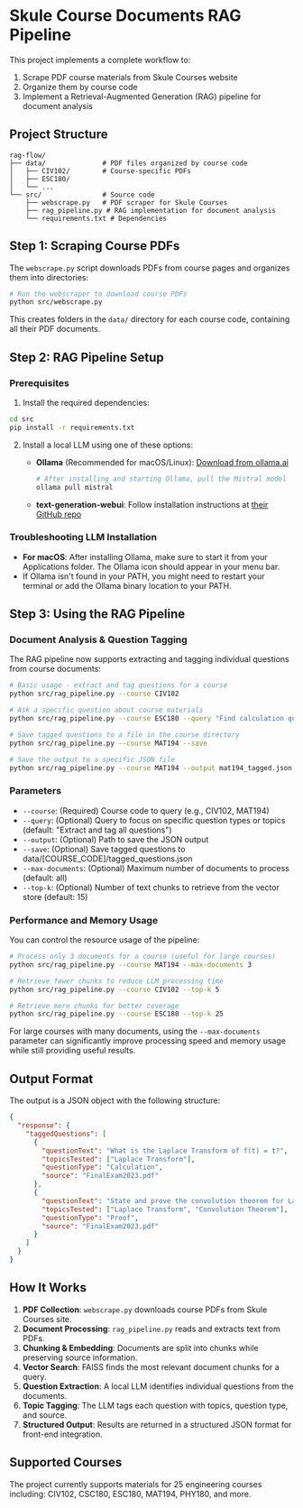 # Skule Course Documents RAG Pipeline

This project implements a complete workflow to:

1. Scrape PDF course materials from Skule Courses website
2. Organize them by course code
3. Implement a Retrieval-Augmented Generation (RAG) pipeline for document analysis

## Project Structure

```
rag-flow/
├── data/              # PDF files organized by course code
│   ├── CIV102/        # Course-specific PDFs
│   ├── ESC180/
│   └── ...
└── src/               # Source code
    ├── webscrape.py   # PDF scraper for Skule Courses
    ├── rag_pipeline.py # RAG implementation for document analysis
    └── requirements.txt # Dependencies
```

## Step 1: Scraping Course PDFs

The `webscrape.py` script downloads PDFs from course pages and organizes them into directories:

```bash
# Run the webscraper to download course PDFs
python src/webscrape.py
```

This creates folders in the `data/` directory for each course code, containing all their PDF documents.

## Step 2: RAG Pipeline Setup

### Prerequisites

1. Install the required dependencies:

```bash
cd src
pip install -r requirements.txt
```

2. Install a local LLM using one of these options:

   - **Ollama** (Recommended for macOS/Linux): [Download from ollama.ai](https://ollama.ai/)

     ```bash
     # After installing and starting Ollama, pull the Mistral model
     ollama pull mistral
     ```

   - **text-generation-webui**: Follow installation instructions at [their GitHub repo](https://github.com/oobabooga/text-generation-webui)

### Troubleshooting LLM Installation

- **For macOS**: After installing Ollama, make sure to start it from your Applications folder. The Ollama icon should appear in your menu bar.
- If Ollama isn't found in your PATH, you might need to restart your terminal or add the Ollama binary location to your PATH.

## Step 3: Using the RAG Pipeline

### Document Analysis & Question Tagging

The RAG pipeline now supports extracting and tagging individual questions from course documents:

```bash
# Basic usage - extract and tag questions for a course
python src/rag_pipeline.py --course CIV102

# Ask a specific question about course materials
python src/rag_pipeline.py --course ESC180 --query "Find calculation questions about integration"

# Save tagged questions to a file in the course directory
python src/rag_pipeline.py --course MAT194 --save

# Save the output to a specific JSON file
python src/rag_pipeline.py --course MAT194 --output mat194_tagged.json
```

### Parameters

- `--course`: (Required) Course code to query (e.g., CIV102, MAT194)
- `--query`: (Optional) Query to focus on specific question types or topics (default: "Extract and tag all questions")
- `--output`: (Optional) Path to save the JSON output
- `--save`: (Optional) Save tagged questions to data/[COURSE_CODE]/tagged_questions.json
- `--max-documents`: (Optional) Maximum number of documents to process (default: all)
- `--top-k`: (Optional) Number of text chunks to retrieve from the vector store (default: 15)

### Performance and Memory Usage

You can control the resource usage of the pipeline:

```bash
# Process only 3 documents for a course (useful for large courses)
python src/rag_pipeline.py --course MAT194 --max-documents 3

# Retrieve fewer chunks to reduce LLM processing time
python src/rag_pipeline.py --course CIV102 --top-k 5

# Retrieve more chunks for better coverage
python src/rag_pipeline.py --course ESC180 --top-k 25
```

For large courses with many documents, using the `--max-documents` parameter can significantly
improve processing speed and memory usage while still providing useful results.

## Output Format

The output is a JSON object with the following structure:

```json
{
  "response": {
    "taggedQuestions": [
      {
        "questionText": "What is the Laplace Transform of f(t) = t?",
        "topicsTested": ["Laplace Transform"],
        "questionType": "Calculation",
        "source": "FinalExam2023.pdf"
      },
      {
        "questionText": "State and prove the convolution theorem for Laplace Transforms.",
        "topicsTested": ["Laplace Transform", "Convolution Theorem"],
        "questionType": "Proof",
        "source": "FinalExam2023.pdf"
      }
    ]
  }
}
```

## How It Works

1. **PDF Collection**: `webscrape.py` downloads course PDFs from Skule Courses site.
2. **Document Processing**: `rag_pipeline.py` reads and extracts text from PDFs.
3. **Chunking & Embedding**: Documents are split into chunks while preserving source information.
4. **Vector Search**: FAISS finds the most relevant document chunks for a query.
5. **Question Extraction**: A local LLM identifies individual questions from the documents.
6. **Topic Tagging**: The LLM tags each question with topics, question type, and source.
7. **Structured Output**: Results are returned in a structured JSON format for front-end integration.

## Supported Courses

The project currently supports materials for 25 engineering courses including:
CIV102, CSC180, ESC180, MAT194, PHY180, and more.
